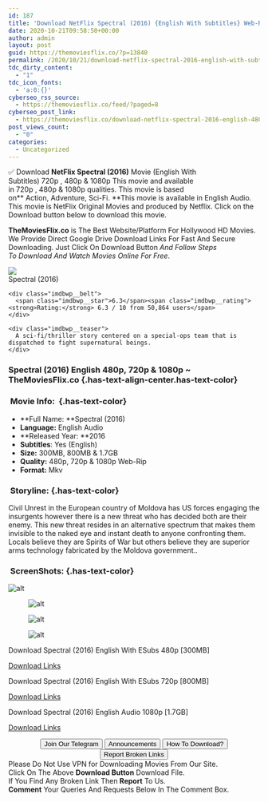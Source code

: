 ```yaml
---
id: 187
title: 'Download NetFlix Spectral (2016) {English With Subtitles} Web-Rip 480p [300MB] || 720p [800MB] || 1080p [1.7GB]'
date: 2020-10-21T09:58:50+00:00
author: admin
layout: post
guid: https://themoviesflix.co/?p=13840
permalink: /2020/10/21/download-netflix-spectral-2016-english-with-subtitles-web-rip-480p-300mb-720p-800mb-1080p-1-7gb/
tdc_dirty_content:
  - "1"
tdc_icon_fonts:
  - 'a:0:{}'
cyberseo_rss_source:
  - https://themoviesflix.co/feed/?paged=8
cyberseo_post_link:
  - https://themoviesflix.co/download-netflix-spectral-2016-english-480p-720p-1080p/
post_views_count:
  - "0"
categories:
  - Uncategorized
---
```

✅ Download&nbsp;**NetFlix Spectral (2016)**&nbsp;Movie&nbsp;(English With Subtitles)&nbsp;720p&nbsp;,&nbsp;480p&nbsp;&&nbsp;1080p&nbsp;This&nbsp;movie and available in&nbsp;720p&nbsp;,&nbsp;480p&nbsp;&&nbsp;1080p&nbsp;qualities. This movie is based on**&nbsp;Action,&nbsp;Adventure,&nbsp;Sci-Fi.&nbsp;**This movie is available in English Audio. This movie is NetFlix Original Movies and produced by Netflix. Click on the Download button below to download this movie.

**TheMoviesFlix.co**&nbsp;is The Best Website/Platform For Hollywood HD Movies. We Provide Direct Google Drive Download Links For Fast And Secure Downloading. Just Click On Download Button&nbsp;_And Follow Steps To&nbsp;Download And Watch Movies Online For Free_.

<div class="imdbwp imdbwp--movie dark">
  <div class="imdbwp__thumb">
    <a class="imdbwp__link" target="_blank" title="Spectral" href="https://www.imdb.com/title/tt2106651/" rel="nofollow noopener noreferrer"><img class="imdbwp__img" src="https://m.media-amazon.com/images/M/MV5BYWQxN2I1NjItMDVjMS00ZmJjLWIyYjItOWI2OGY5NTU1ZjI2L2ltYWdlL2ltYWdlXkEyXkFqcGdeQXVyNTc3MjM3OTA@._V1_SX300.jpg" /></a>
  </div>
  
  <div class="imdbwp__content">
    <div class="imdbwp__header">
      <span class="imdbwp__title">Spectral</span> (2016)
    </div>
    
    <div class="imdbwp__belt">
      <span class="imdbwp__star">6.3</span><span class="imdbwp__rating"><strong>Rating:</strong> 6.3 / 10 from 50,864 users</span>
    </div>
    
    <div class="imdbwp__teaser">
      A sci-fi/thriller story centered on a special-ops team that is dispatched to fight supernatural beings.
    </div>
  </div>
</div>

### Spectral (2016)&nbsp;English&nbsp;480p,&nbsp;720p & 1080p&nbsp;~ TheMoviesFlix.co {.has-text-align-center.has-text-color}

### &nbsp;Movie Info:&nbsp; {.has-text-color}

  * **Full Name:&nbsp;**Spectral (2016)
  * **Language:**&nbsp;English Audio
  * **Released Year:&nbsp;**2016
  * **Subtitles**: Yes (English)
  * **Size:**&nbsp;300MB, 800MB & 1.7GB
  * **Quality:**&nbsp;480p, 720p & 1080p Web-Rip
  * **Format:**&nbsp;Mkv

### &nbsp;Storyline: {.has-text-color}

Civil Unrest in the European country of Moldova has US forces engaging the insurgents however there is a new threat who has decided both are their enemy. This new threat resides in an alternative spectrum that makes them invisible to the naked eye and instant death to anyone confronting them. Locals believe they are Spirits of War but others believe they are superior arms technology fabricated by the Moldova government..

### &nbsp;ScreenShots: {.has-text-color}<figure class="wp-block-image">

![alt](https://extraimage.com/images/2020/10/19/vlcsnap-2020-10-19-12h41m55s557.png) </figure> <figure class="wp-block-image">![alt](https://extraimage.com/images/2020/10/19/vlcsnap-2020-10-19-12h42m01s314.png)</figure> <figure class="wp-block-image">![alt](https://extraimage.com/images/2020/10/19/vlcsnap-2020-10-19-12h42m25s930.png)</figure> <figure class="wp-block-image">![alt](https://extraimage.com/images/2020/10/19/vlcsnap-2020-10-19-12h42m37s895.png)</figure> 

<p class="has-text-align-center has-text-color has-medium-font-size">
  Download Spectral (2016) English With ESubs 480p [300MB]
</p>

<span class="mb-center maxbutton-3-center"><span class="maxbutton-3-container mb-container"><a class="maxbutton-3 maxbutton maxbutton-post-button" target="_blank" rel="nofollow noopener noreferrer" href="https://coinquint.com/a15080/"><span class="mb-text">Download Links</span></a></span></span>

<p class="has-text-align-center has-text-color has-medium-font-size">
  Download Spectral (2016) English With ESubs 720p [800MB]
</p>

<span class="mb-center maxbutton-3-center"><span class="maxbutton-3-container mb-container"><a class="maxbutton-3 maxbutton maxbutton-post-button" target="_blank" rel="nofollow noopener noreferrer" href="https://coinquint.com/a15082/"><span class="mb-text">Download Links</span></a></span></span>

<p class="has-text-align-center has-text-color has-medium-font-size">
  Download Spectral (2016) English Audio 1080p [1.7GB]
</p>

<span class="mb-center maxbutton-3-center"><span class="maxbutton-3-container mb-container"><a class="maxbutton-3 maxbutton maxbutton-post-button" target="_blank" rel="nofollow noopener noreferrer" href="https://coinquint.com/a15085/"><span class="mb-text">Download Links</span></a></span></span>

<center>
</center>

<center>
  <a href="https://t.me/themoviesflixcom" target="_blank" data-wpel-link="external" rel="nofollow external noopener noreferrer"><button class="button button5">Join Our Telegram</button></a> <a href="https://themoviesflix.co/download-netflix-spectral-2016-english-480p-720p-1080p/#" target="_blank" data-wpel-link="external" rel="nofollow external noopener noreferrer"><button class="button button5">Announcements</button></a> <a href="https://themoviesflix.com/how-to-download/" target="_blank" data-wpel-link="external" rel="nofollow external noopener noreferrer"><button class="button button5">How To Download?</button></a> <a href="https://themoviesflix.co/download-netflix-spectral-2016-english-480p-720p-1080p/#" target="_blank" data-wpel-link="external" rel="nofollow external noopener noreferrer"><button class="button button5">Report Broken Links</button></a>
</center>

<div class="alert alert-danger">
  Please Do Not Use VPN for Downloading Movies From Our Site.
</div>

<div class="alert alert-success">
  Click On The Above <strong>Download Button</strong> Download File.
</div>

<div class="alert alert-warning">
  If You Find Any Broken Link Then <strong>Report</strong> To Us.
</div>

<div class="alert alert-info">
  <strong>Comment</strong> Your Queries And Requests Below In The Comment Box.
</div>